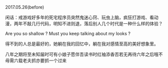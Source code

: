 

2017.05.26(before)
<p>闲话：戒游戏好多年的死宅程序员突然鬼迷心窍、玩虫上脑，疯狂打游戏、看动漫，两年不敲几行代码，明知不进则退，落后别人几个时代是一种什么样的体验？</p>

<p>Are you so shallow ? Must you keep talking about my looks ?</p>

<p>得不到的人总是最好的，她躺在我的回忆中，躺在我对感情至高的美好想象里。</p>

<p>八年之期将至未知届时可有小娘子愿伴吾读书时红袖添香否若无再待六年之后哦不毋需六载老夫抓亦要抓一个过来</p>
